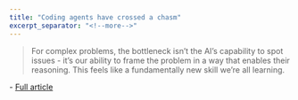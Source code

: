 ```yaml
---
title: "Coding agents have crossed a chasm"
excerpt_separator: "<!--more-->"
---
```


> For complex problems, the bottleneck isn’t the AI’s capability to spot issues - it’s our ability to frame the problem in a way that enables their reasoning. This feels like a fundamentally new skill we’re all learning.

\- [Full article](https://blog.singleton.io/posts/2025-06-14-coding-agents-cross-a-chasm/)